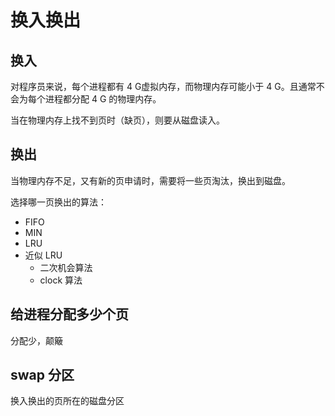 # 换入换出

## 换入

对程序员来说，每个进程都有 4 G虚拟内存，而物理内存可能小于 4 G。且通常不会为每个进程都分配 4 G 的物理内存。

当在物理内存上找不到页时（缺页），则要从磁盘读入。

## 换出

当物理内存不足，又有新的页申请时，需要将一些页淘汰，换出到磁盘。

选择哪一页换出的算法：

* FIFO
* MIN
* LRU
* 近似 LRU
  * 二次机会算法
  * clock 算法



## 给进程分配多少个页

分配少，颠簸

## swap 分区

换入换出的页所在的磁盘分区
